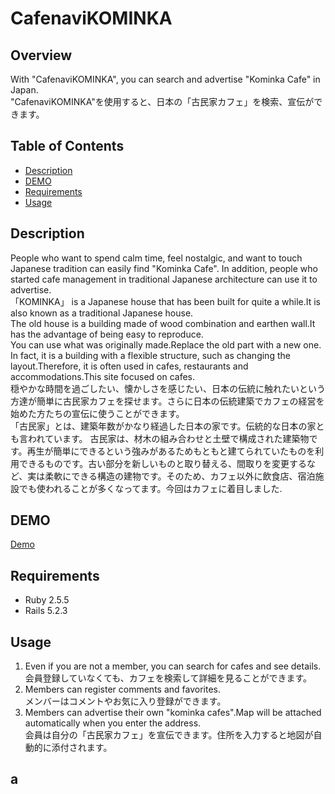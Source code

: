 # CafenaviKOMINKA

## Overview
With "CafenaviKOMINKA", you can search and advertise "Kominka Cafe" in Japan.   
"CafenaviKOMINKA"を使用すると、日本の「古民家カフェ」を検索、宣伝ができます。

## Table of Contents
- [Description](#description)
- [DEMO](#demo)
- [Requirements](#requirements)
- [Usage](#usage)

## Description
People who want to spend calm time, feel nostalgic, and want to touch Japanese tradition can easily find "Kominka Cafe". In addition, people who started cafe management in traditional Japanese architecture can use it to advertise.   
「KOMINKA」 is a Japanese house that has been built for quite a while.It is also known as a traditional Japanese house.  
The old house is a building made of wood combination and earthen wall.It has the advantage of being easy to reproduce.  
You can use what was originally made.Replace the old part with a new one. In fact, it is a building with a flexible structure, such as changing the layout.Therefore, it is often used in cafes, restaurants and accommodations.This site focused on cafes.   
穏やかな時間を過ごしたい、懐かしさを感じたい、日本の伝統に触れたいという方達が簡単に古民家カフェを探せます。さらに日本の伝統建築でカフェの経営を始めた方たちの宣伝に使うことができます。  
「古民家」とは、建築年数がかなり経過した日本の家です。伝統的な日本の家とも言われています。 古民家は、材木の組み合わせと土壁で構成された建築物です。再生が簡単にできるという強みがあるためもともと建てられていたものを利用できるものです。古い部分を新しいものと取り替える、間取りを変更するなど、実は柔軟にできる構造の建物です。そのため、カフェ以外に飲食店、宿泊施設でも使われることが多くなってます。今回はカフェに着目しました. 

## DEMO
[Demo](https://image-url.gif)

## Requirements
* Ruby  2.5.5
* Rails 5.2.3

## Usage
1. Even if you are not a member, you can search for cafes and see details.  
会員登録していなくても、カフェを検索して詳細を見ることができます。
2. Members can register comments and favorites.  
  メンバーはコメントやお気に入り登録ができます。
3. Members can advertise their own "kominka cafes".Map will be attached automatically when you enter the address.  
  会員は自分の「古民家カフェ」を宣伝できます。住所を入力すると地図が自動的に添付されます。

## a

